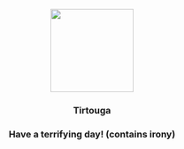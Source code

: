 <p align="center">
    <img src="https://raw.githubusercontent.com/PokeAPI/sprites/master/sprites/pokemon/564.png" width="150" height="150">
</p>
<h3 align="center"> <b>Tirtouga</b></h3>
<h3 align="center">Have a terrifying day! (contains irony)</h3>
